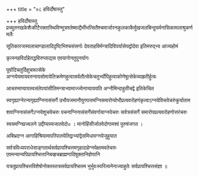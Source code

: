 +++
title = "०८ हविर्दोषास्तु"

+++
हविर्दोषास्तु प्रच्युतनखकेशैःकीटैरक्तास्थिविण्मूत्रश्लेष्माद्यैर्भीभत्सितैश्चमार्जारनकुलकाकैर्मुखजलबिन्दुघर्मनासिकामलाश्रुकर्णमलैः

सूतिकारजस्वलाचाण्डालादिदृष्टिभिश्चसंसर्गाः देवताहविर्मन्त्रादिविपर्यासेयद्वोदेवा इतिमरुद्भ्य आज्यहोमं

कृत्स्नहविर्दाहेतद्धविरुप्ताद्यस एवयागोनतुपुनर्यागः

पूर्वादिचतुर्दिक्षुचरूत्सेके अग्नयेयमायवरुनायसोमायेतिक्रमेणहुत्वासर्वतौत्सेकेचतुर्भ्योपिहुत्वाकोणेषूत्सेकेव्याह्रतीर्हुत्वः

आचरुमाप्यायस्वसंतेपयांसीतिमन्त्राभ्यामाज्ज्येनाप्याययति अग्नौमिन्दाहुतीचद्वे इतिकेचित

स्वगृह्याग्नेरन्यगृह्याग्निनासंसर्गे उभौयजमानौयुगपत्तमग्निसमारोप्योभौप्रत्यवरोहणंकृत्वाऽग्नयेविचयेचरुंकुर्याताम

शवाग्निनासंसर्गेऽग्नयेशुचयेचरुः पचनाग्निनासंसर्गेसंवर्गायाग्नयेचरुः सर्वत्रसंसर्गे समारोपप्रत्यवरोहणोत्तरंचरुः

स्वयमग्निप्रज्वलने उद्दीप्यस्वजातवेदो० । मानोहिंसीर्जातवेदोगामश्वं पुरुषंजगत ।

अबिभ्रदग्न आगाहिश्रियामापरिपातयेतिद्वाभ्यांद्वेसमिधावग्नयेजुहुयात

सर्वत्रविध्यपराधेसाङ्गतार्थसर्वप्रायश्चित्तमगृहादाहेग्नयेक्षामवतेचरुः एवमन्यान्यपिप्रायश्चित्तानिबव्ह्रचब्राह्मणादिषूक्तानिज्ञेयानि

यत्रतुप्रायश्चित्तविशेषोनोक्तस्तत्रसर्वप्रायश्चित्तम भुर्भुवःस्वरित्यनेनाज्याहुतेः सर्वप्रायश्चित्तसंज्ञा ॥
